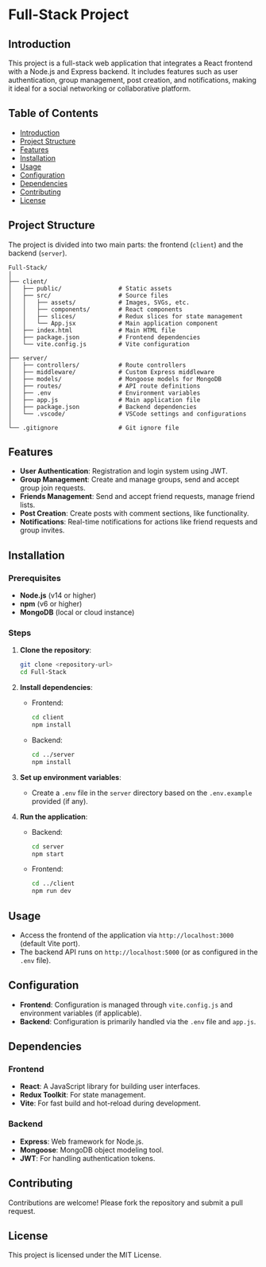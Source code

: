 
# Full-Stack Project

## Introduction
This project is a full-stack web application that integrates a React frontend with a Node.js and Express backend. It includes features such as user authentication, group management, post creation, and notifications, making it ideal for a social networking or collaborative platform.

## Table of Contents
- [Introduction](#introduction)
- [Project Structure](#project-structure)
- [Features](#features)
- [Installation](#installation)
- [Usage](#usage)
- [Configuration](#configuration)
- [Dependencies](#dependencies)
- [Contributing](#contributing)
- [License](#license)

## Project Structure
The project is divided into two main parts: the frontend (`client`) and the backend (`server`).

```
Full-Stack/
│
├── client/
│   ├── public/                # Static assets
│   ├── src/                   # Source files
│   │   ├── assets/            # Images, SVGs, etc.
│   │   ├── components/        # React components
│   │   ├── slices/            # Redux slices for state management
│   │   └── App.jsx            # Main application component
│   ├── index.html             # Main HTML file
│   ├── package.json           # Frontend dependencies
│   └── vite.config.js         # Vite configuration
│
├── server/
│   ├── controllers/           # Route controllers
│   ├── middleware/            # Custom Express middleware
│   ├── models/                # Mongoose models for MongoDB
│   ├── routes/                # API route definitions
│   ├── .env                   # Environment variables
│   ├── app.js                 # Main application file
│   ├── package.json           # Backend dependencies
│   └── .vscode/               # VSCode settings and configurations
│
└── .gitignore                 # Git ignore file
```

## Features
- **User Authentication**: Registration and login system using JWT.
- **Group Management**: Create and manage groups, send and accept group join requests.
- **Friends Management**: Send and accept friend requests, manage friend lists.
- **Post Creation**: Create posts with comment sections, like functionality.
- **Notifications**: Real-time notifications for actions like friend requests and group invites.

## Installation

### Prerequisites
- **Node.js** (v14 or higher)
- **npm** (v6 or higher)
- **MongoDB** (local or cloud instance)

### Steps
1. **Clone the repository**:
   ```bash
   git clone <repository-url>
   cd Full-Stack
   ```

2. **Install dependencies**:
   - Frontend:
     ```bash
     cd client
     npm install
     ```
   - Backend:
     ```bash
     cd ../server
     npm install
     ```

3. **Set up environment variables**:
   - Create a `.env` file in the `server` directory based on the `.env.example` provided (if any).

4. **Run the application**:
   - Backend:
     ```bash
     cd server
     npm start
     ```
   - Frontend:
     ```bash
     cd ../client
     npm run dev
     ```

## Usage
- Access the frontend of the application via `http://localhost:3000` (default Vite port).
- The backend API runs on `http://localhost:5000` (or as configured in the `.env` file).

## Configuration
- **Frontend**: Configuration is managed through `vite.config.js` and environment variables (if applicable).
- **Backend**: Configuration is primarily handled via the `.env` file and `app.js`.

## Dependencies
### Frontend
- **React**: A JavaScript library for building user interfaces.
- **Redux Toolkit**: For state management.
- **Vite**: For fast build and hot-reload during development.

### Backend
- **Express**: Web framework for Node.js.
- **Mongoose**: MongoDB object modeling tool.
- **JWT**: For handling authentication tokens.

## Contributing
Contributions are welcome! Please fork the repository and submit a pull request.

## License
This project is licensed under the MIT License.
